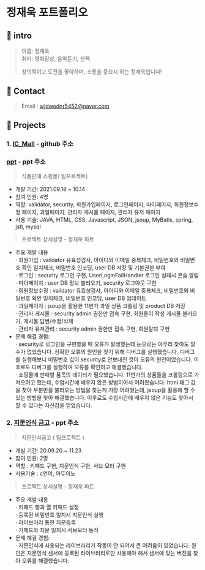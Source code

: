 # 정재욱 포트폴리오
## :paperclip: intro
> 이름: 정재욱 <br>
> 취미: 영화감상, 음악듣기, 산책
> 
> 창의적이고 도전을 좋아하며, 소통을 중요시 하는 정재욱입니다!

## :paperclip: Contact
> Email : wjdwodnr5452@naver.com <br>

## :paperclip: Projects
### 1. [IC_Mall](https://github.com/RowenKim/ICTeam.git) - github 주소
### [ppt](https://docs.google.com/presentation/d/1OUPjWtLxqfLtzvV6dX-n_HPhOrjQtTvTi7220vNqsxE/edit?usp=sharing) - ppt 주소
> 식품판매 쇼핑몰( 팀프로젝트)
* 개발 기간: 2021.09.18 ~ 10.14
* 참여 인원: 4명
* 역할: validator, security, 회원가입페이지, 로그인페이지, 마이페이지, 회원정보수정 페이지, 과일페이지, 관리자 게시물 페이지, 관리자 유저 페이지
* 사용 기술: JAVA, HTML, CSS, Javascript, JSON, jsoup, MyBatis, spring, jstl, mysql

> 프로젝트 상세설명 - 정재욱 파트 <br>
* 주요 개발 내용 <br>
· 회원가입 : vaildator 유효성검사, 아이디와 이메일 중복체크, 비밀번호와 비밀번호 확인 일치체크, 비밀번호 인코딩, user DB 저장 및 기본권한 부여 <br>
· 로그인 : security 로그인 구현, UserLoginFailHandler 로그인 실패시 콘솔 알림 <br>
· 마이페이지 : user DB 정보 불러오기, security 로그아웃 구현 <br>
· 회원정보수정 : vaildator 유효성검사, 아이디와 이메일 중복체크, 비밀번호와 비밀번호 확인 일치체크, 비밀번호 인코딩, user DB 업데이트 <br>
· 과일페이지 : jsoup을 활용한 11번가 과일 상품 크롤링 및 product DB 저장 <br>
· 관리자 게시물 : security admin 권한만 접속 구현, 회원들이 작성 게시물 불러오기, 게시물 답변/수정/삭제 <br>
· 관리자 유저관리 : security admin 권한만 접속 구현, 회원탈퇴 구현<br>
* 문제 해결 경험:<br>
· security로 로그인을 구현했을 때 오류가 발생했는데 눈으로는 아무리 찾아도 알 수가 없었습니다. 정확한 오류의 원인을 찾기 위해 디버그를 실행했습니다. 디버그를 실행해보니 비밀번호 값이 security로 안보내진 것이 오류의 원인이었습니다. 이후로도 디버그를 실행하여 오류를 확인하고 해결했습니다. <br>
· 쇼핑몰에 판매할 품목의 데이터가 필요했습니다. 11번가의 상품들을 크롤링으로 가져오려고 했는데, 수업시간에 배우지 않은 방법이어서 어려웠습니다.
html 태그 값을 찾아 부분만을 불러오는 방법을 찾는게 가장 어려웠는데, jsoup을 활용해 할 수 있는 방법을 찾아 해결했습니다. 
이후로도 수업시간에 배우지 않은 기능도 찾아서 할 수 있다는 자신감을 얻었습니다.

### 2. [지문인식 금고](https://docs.google.com/presentation/d/1OUPjWtLxqfLtzvV6dX-n_HPhOrjQtTvTi7220vNqsxE/edit?usp=sharing) - ppt 주소
> 지문인식금고 ( 팀프로젝트 )
* 개발 기간: 20.09.20 ~ 11.23
* 참여 인원: 2명
* 역할 : 키패드 구현, 지문인식 구현, 서브 모터 구현
* 사용기술 : c언어, 아두이노
> 프로젝트 상세설명 - 정재욱 파트 <br>
* 주요 개발 내용 <br>
· 키패드 행과 열 키패드 설정 <br>
· 등록된 비밀번호 일치시 지문인식 실행 <br>
· 라이브러리 통한 지문등록 <br>
· 키패드와 지문 일치시 서브모터 동작 <br>
* 문제 해결 경험:<br>
· 지문인식에 사용되는 라이브러리가 작동이 안 되어서 큰 어려움이 있었습니다. 원인은 지문인식 센서에 등록된 라이브러리로만 사용해야 해서 센서에 맞는 버전을 찾아 오류를 해결했습니다. <br>

